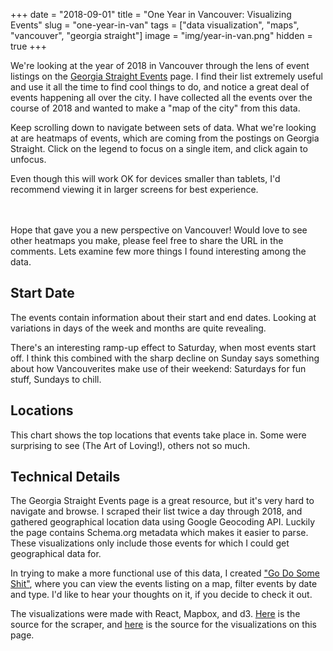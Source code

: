 +++
date = "2018-09-01"
title = "One Year in Vancouver: Visualizing Events"
slug = "one-year-in-van"
tags = ["data visualization", "maps", "vancouver", "georgia straight"]
image = "img/year-in-van.png"
hidden = true
+++

We're looking at the year of 2018 in Vancouver through the lens of event listings on the [Georgia Straight Events](https://www.straight.com/listings/events) page. I find their list extremely useful and use it all the time to find cool things to do, and notice a great deal of events happening all over the city. I have collected all the events over the course of 2018 and wanted to make a "map of the city" from this data.

Keep scrolling down to navigate between sets of data. What we're looking at are heatmaps of events, which are coming from the postings on Georgia Straight. Click on the legend to focus on a single item, and click again to unfocus.

Even though this will work OK for devices smaller than tablets, I'd recommend viewing it in larger screens for best experience.

<div id="map"></div>

Hope that gave you a new perspective on Vancouver! Would love to see other heatmaps you make, please feel free to share the URL in the comments. Lets examine few more things I found interesting among the data.

## Start Date

The events contain information about their start and end dates. Looking at variations in days of the week and months are quite revealing.

<div id="day-of-week"></div>

There's an interesting ramp-up effect to Saturday, when most events start off. I think this combined with the sharp decline on Sunday says something about how Vancouverites make use of their weekend: Saturdays for fun stuff, Sundays to chill.

## Locations

This chart shows the top locations that events take place in. Some were surprising to see (The Art of Loving!), others not so much.

<div id="places"></div>

## Technical Details

The Georgia Straight Events page is a great resource, but it's very hard to navigate and browse. I scraped their list twice a day through 2018, and gathered geographical location data using Google Geocoding API. Luckily the page contains Schema.org metadata which makes it easier to parse. These visualizations only include those events for which I could get geographical data for.

In trying to make a more functional use of this data, I created ["Go Do Some Shit"](https://blog.ebemunk.com/van-events/), where you can view the events listing on a map, filter events by date and type. I'd like to hear your thoughts on it, if you decide to check it out.

The visualizations were made with React, Mapbox, and d3. [Here](https://github.com/ebemunk/blog/tree/master/projects/van-eventviz/scraper) is the source for the scraper, and [here](https://github.com/ebemunk/blog/tree/master/projects/year-in-van) is the source for the visualizations on this page.

<link href='https://api.tiles.mapbox.com/mapbox-gl-js/v0.48.0/mapbox-gl.css' rel='stylesheet' />

<script src="http://localhost:9001/bundle.js"></script>
<!-- <script src="bundle.js"></script> -->

<style>
#map {
  margin: 3rem 0;
}
</style>

